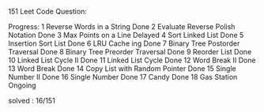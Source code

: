 151 Leet Code Question:

Progress:
1 Reverse Words in a String Done 
2 Evaluate Reverse Polish Notation Done
3 Max Points on a Line Delayed
4 Sort Linked List Done
5 Insertion Sort List Done
6 LRU Cache ing Done
7 Binary Tree Postorder Traversal Done
8 Binary Tree Preorder Traversal Done
9 Reorder List Done 
10 Linked List Cycle II Done
11 Linked List Cycle Done
12 Word Break II Done 
13 Word Break Done
14 Copy List with Random Pointer Done
15 Single Number II Done
16 Single Number Done
17 Candy Done
18 Gas Station Ongoing

 
solved : 16/151
